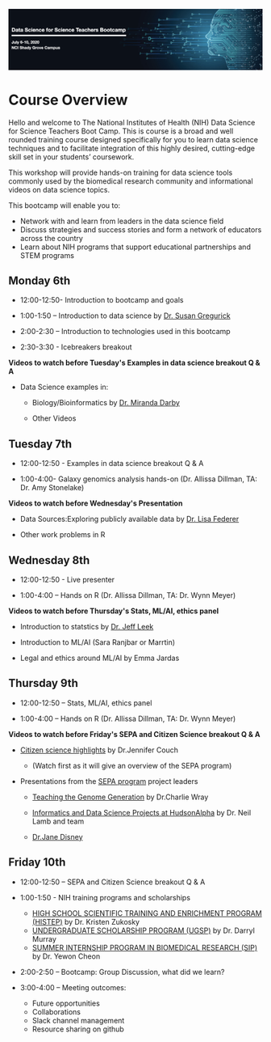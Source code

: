 ![AwesomeLogo](images/logo.png)

# Course Overview
Hello and welcome to The National Institutes of Health (NIH) Data Science for Science Teachers Boot Camp. This is course is a broad and well rounded training course designed specifically for you to learn data science techniques and to facilitate integration of this highly desired, cutting-edge skill set in your students’ coursework.

This workshop will provide hands-on training for data science tools commonly used by the biomedical research community and  informational videos on data science topics.  

This bootcamp will enable you to:
* Network with and learn from leaders in the data science field
* Discuss strategies and success stories and form a network of educators across the country
* Learn about NIH programs that support educational partnerships and STEM programs


## Monday 6th


* 12:00-12:50- Introduction to bootcamp and goals 

* 1:00-1:50 – Introduction to data science by [Dr. Susan Gregurick](https://datascience.nih.gov/director)

* 2:00-2:30 – Introduction to technologies used in this bootcamp

* 2:30-3:30 - Icebreakers breakout


**Videos to watch before Tuesday's Examples in data science breakout Q & A**

- Data Science examples in:
 
  - Biology/Bioinformatics by [Dr. Miranda Darby](https://www.hood.edu/academics/faculty/miranda-darby)

  - Other Videos


## Tuesday 7th

* 12:00-12:50 - Examples in data science breakout Q & A

* 1:00-4:00- Galaxy genomics analysis hands-on (Dr. Allissa Dillman, TA: Dr. Amy Stonelake)

**Videos to watch before Wednesday's Presentation**

- Data Sources:Exploring publicly available data by [Dr. Lisa Federer](https://www.nlm.nih.gov/od/osi/osi_staff.html#federer)

- Other work problems in R


## Wednesday 8th

* 12:00-12:50 - Live presenter

* 1:00-4:00 – Hands on R (Dr. Allissa Dillman, TA: Dr. Wynn Meyer)

**Videos to watch before Thursday's Stats, ML/AI, ethics panel**

- Introduction to statstics by [Dr. Jeff Leek](http://jtleek.com/index.html)

- Introduction to ML/AI (Sara Ranjbar or Marrtin)

- Legal and ethics around ML/AI by Emma Jardas



## Thursday 9th

* 12:00-12:50 – Stats, ML/AI, ethics panel 

* 1:00-4:00 – Hands on R (Dr. Allissa Dillman, TA: Dr. Wynn Meyer)

**Videos to watch before Friday's SEPA and Citizen Science breakout Q & A**

- [Citizen science highlights](https://citscibio.org/) by Dr.Jennifer Couch 
  
  - (Watch first as it will give an overview of the SEPA program)

- Presentations from the [SEPA program](https://nihsepa.org/) project leaders 

  - [Teaching the Genome Generation](https://youtu.be/ce4nBjAfKKU) by Dr.Charlie Wray

  - [Informatics and Data Science Projects at HudsonAlpha](https://youtu.be/yRDknL8YZm4) by Dr. Neil Lamb and team 

  - [Dr.Jane Disney]()




## Friday 10th
* 12:00-12:50 – SEPA and Citizen Science breakout Q & A

* 1:00-1:50 - NIH training programs and scholarships 
  * [HIGH SCHOOL SCIENTIFIC TRAINING AND ENRICHMENT PROGRAM (HISTEP)](https://www.training.nih.gov/histep) by Dr. Kristen Zukosky
  * [UNDERGRADUATE SCHOLARSHIP PROGRAM (UGSP)](https://www.training.nih.gov/programs/ugsp) by Dr. Darryl  Murray
  * [SUMMER INTERNSHIP PROGRAM IN BIOMEDICAL RESEARCH (SIP)](https://www.training.nih.gov/programs/sip) by Dr. Yewon Cheon

* 2:00-2:50 – Bootcamp: Group Discussion, what did we learn?

* 3:00-4:00 – Meeting outcomes: 
  * Future opportunities
  * Collaborations 
  * Slack channel management 
  * Resource sharing on github
